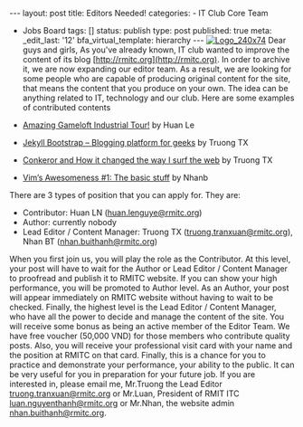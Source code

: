 --- layout: post title: Editors Needed! categories: - IT Club Core Team
- Jobs Board tags: [] status: publish type: post published: true meta:
\_edit\_last: '12' bfa\_virtual\_template: hierarchy ---
[![Logo\_240x74](http://rmitc.org/wp-content/uploads/2012/10/Logo_240x74.png)](http://rmitc.org/wp-content/uploads/2012/10/Logo_240x74.png)
Dear guys and girls, As you've already known, IT club wanted to improve
the content of its blog [http://rmitc.org](http://rmitc.org). In order
to archive it, we are now expanding our editor team. As a result, we are
looking for some people who are capable of producing original content
for the site, that means the content that you produce on your own. The
idea can be anything related to IT, technology and our club. Here are
some examples of contributed contents

-   [Amazing Gameloft Industrial
    Tour!](http://rmitc.org/2013/04/amazing-gameloft-industrial-tour/) by
    Huan Le
-   [Jekyll Bootstrap – Blogging platform for
    geeks](http://rmitc.org/2013/01/jekyll-bootstrap-blogging-platform-for-geeks/) by
    Truong TX
-   [Conkeror and How it changed the way I surf the
    web](http://rmitc.org/2012/12/conkeror-and-how-it-changed-the-way-i-surf-the-web/) by
    Truong TX
-   [Vim’s Awesomeness \#1: The basic
    stuff](http://rmitc.org/2012/11/vims-awesomeness-part-1-basic-stuff/) by
    Nhanb

There are 3 types of position that you can apply for. They are:

-   Contributor: Huan LN
    ([huan.lenguye@rmitc.org](mailto:huan.lenguyen@rmitc.org))
-   Author: currently nobody
-   Lead Editor / Content Manager: Truong TX
    ([truong.tranxuan@rmitc.org](mailto:truong.tranxuan@rmitc.org)),
    Nhan BT ([nhan.buithanh@rmitc.org](mailto:nhan.buithanh@rmitc.org))

When you first join us, you will play the role as the Contributor. At
this level, your post will have to wait for the Author or Lead Editor /
Content Manager to proofread and publish it to RMITC website. If you can
show your high performance, you will be promoted to Author level. As an
Author, your post will appear immediately on RMITC website without
having to wait to be checked. Finally, the highest level is the Lead
Editor / Content Manager, who have all the power to decide and manage
the content of the site. You will receive some bonus as being an active
member of the Editor Team. We have free voucher (50,000 VND) for those
members who contribute quality posts. Also, you will receive your
professional visit card with your name and the position at RMITC on that
card. Finally, this is a chance for you to practice and demonstrate your
performance, your ability to the public. It can be very useful for you
in preparation for your future job. If you are interested in, please
email me, Mr.Truong the Lead Editor
[truong.tranxuan@rmitc.org](mailto:truong.tranxuan@rmitc.org) or
Mr.Luan, President of RMIT ITC
[luan.nguyenthanh@rmitc.org](mailto:luan.nguyenthanh@rmitc.org) or
Mr.Nhan, the website admin
[nhan.buithanh@rmitc.org](mailto:nhan.buithanh@rmitc.org).
